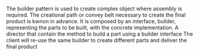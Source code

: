 The builder pattern is used to create complex object where assembly is required. 
The creational path or convey belt necessary to create the final product is kwnon in advance.
It is composed by an interface, builder, representing the parts to be built, with the concrete implementation.
A director that contain the method to build a part using a builder interface
The client will re-use the same builder to create different parts and deliver the final product 
